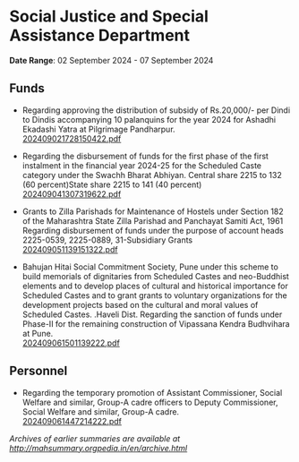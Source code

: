 # Social Justice and Special Assistance Department

**Date Range**: 02 September 2024 - 07 September 2024


## Funds
- Regarding approving the distribution of subsidy of Rs.20,000/- per Dindi to Dindis accompanying 10 palanquins for the year 2024 for Ashadhi Ekadashi Yatra at Pilgrimage Pandharpur.\
  [202409021728150422.pdf](https://gr.maharashtra.gov.in/Site/Upload/Government%20Resolutions/English/202409021728150422.pdf)

- Regarding the disbursement of funds for the first phase of the first instalment in the financial year 2024-25 for the Scheduled Caste category under the Swachh Bharat Abhiyan. Central share 2215 to 132 (60 percent)State share 2215 to 141 (40 percent)\
  [202409041307319622.pdf](https://gr.maharashtra.gov.in/Site/Upload/Government%20Resolutions/English/202409041307319622.pdf)

- Grants to Zilla Parishads for Maintenance of Hostels under Section 182 of the Maharashtra State Zilla Parishad and Panchayat Samiti Act, 1961 Regarding disbursement of funds under the purpose of account heads 2225-0539, 2225-0889, 31-Subsidiary Grants\
  [202409051139151322.pdf](https://gr.maharashtra.gov.in/Site/Upload/Government%20Resolutions/English/202409051139151322.pdf)

- Bahujan Hitai Social Commitment Society, Pune under this scheme to build memorials of dignitaries from Scheduled Castes and neo-Buddhist elements and to develop places of cultural and historical importance for Scheduled Castes and to grant grants to voluntary organizations for the development projects based on the cultural and moral values of Scheduled Castes. .Haveli Dist. Regarding the sanction of funds under Phase-II for the remaining construction of Vipassana Kendra Budhvihara at Pune.\
  [202409061501139222.pdf](https://gr.maharashtra.gov.in/Site/Upload/Government%20Resolutions/English/202409061501139222.pdf)

## Personnel
- Regarding the temporary promotion of Assistant Commissioner, Social Welfare and similar, Group-A cadre officers to Deputy Commissioner, Social Welfare and similar, Group-A cadre.\
  [202409061447214222.pdf](https://gr.maharashtra.gov.in/Site/Upload/Government%20Resolutions/English/202409061447214222......pdf)


*Archives of earlier summaries are available at http://mahsummary.orgpedia.in/en/archive.html*